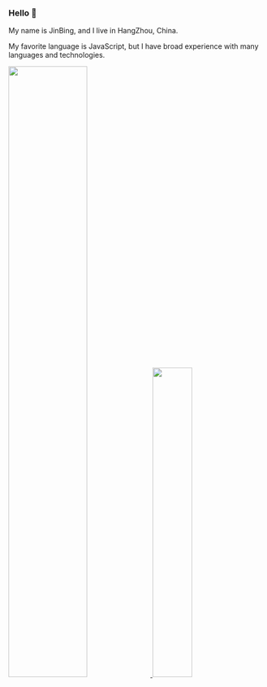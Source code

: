 ### Hello 👋
My name is JinBing, and I live in HangZhou, China.

My favorite language is JavaScript, but I have broad experience with many languages and technologies.

<p >
  <a href="https://github.com/stone-jin">
    <img width="55.5%" src="https://github-readme-stats.vercel.app/api?username=stone-jin&theme=algolia&include_all_commits=true&count_private=true&line_height=20"/>
    <img  width="39.5%"  src="https://github-readme-stats.vercel.app/api/top-langs/?username=stone-jin&hide=javascript,html,css&layout=compact&langs_count=6&theme=algolia&line_height=62"/>
  </a>
</p>
